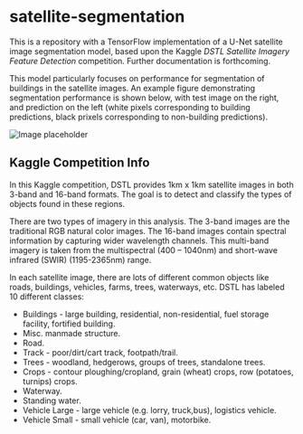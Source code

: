 # satellite-segmentation

This is a repository with a TensorFlow implementation of a U-Net satellite image segmentation model, based upon the Kaggle *DSTL Satellite Imagery Feature Detection* competition. Further documentation is forthcoming.

This model particularly focuses on performance for segmentation of buildings in the satellite images. An example figure demonstrating segmentation performance is shown below, with test image on the right, and prediction on the left (white pixels corresponding to building predictions, black prixels corresponding to non-building predictions).

![Image placeholder](https://s3.eu-west-2.amazonaws.com/jpyne17-github-media/building_detection.png)

## Kaggle Competition Info

In this Kaggle competition, DSTL provides 1km x 1km satellite images in both 3-band and 16-band formats. The goal is to detect and classify the types of objects found in these regions.

There are two types of imagery in this analysis. The 3-band images are the traditional RGB natural color images. The 16-band images contain spectral information by capturing wider wavelength channels. This multi-band imagery is taken from the multispectral (400 – 1040nm) and short-wave infrared (SWIR) (1195-2365nm) range.

In each satellite image, there are lots of different common objects like roads, buildings, vehicles, farms, trees, waterways, etc. DSTL has labeled 10 different classes:

- Buildings - large building, residential, non-residential, fuel storage facility, fortified building.
- Misc. manmade structure.
- Road.
- Track - poor/dirt/cart track, footpath/trail.
- Trees - woodland, hedgerows, groups of trees, standalone trees.
- Crops - contour ploughing/cropland, grain (wheat) crops, row (potatoes, turnips) crops.
- Waterway.
- Standing water.
- Vehicle Large - large vehicle (e.g. lorry, truck,bus), logistics vehicle.
- Vehicle Small - small vehicle (car, van), motorbike.